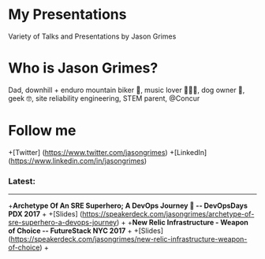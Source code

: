 # My Presentations
Variety of Talks and Presentations by Jason Grimes

# Who is Jason Grimes?
Dad, downhill + enduro mountain biker 🚵, music lover 👨‍🎤🤘, dog owner 🐶, geek 🤓, site reliability engineering, STEM parent, @Concur

# Follow me
+[Twitter] (https://www.twitter.com/jasongrimes)
+[LinkedIn] (https://www.linkedin.com/in/jasongrimes)


### Latest:
-----------------------------
  
+**Archetype Of An SRE Superhero; A DevOps Journey 🐼 -- DevOpsDays PDX 2017**
+
+[Slides] (https://speakerdeck.com/jasongrimes/archetype-of-sre-superhero-a-devops-journey)
+
+**New Relic Infrastructure - Weapon of Choice -- FutureStack NYC 2017**
+
+[Slides] (https://speakerdeck.com/jasongrimes/new-relic-infrastructure-weapon-of-choice)
+
